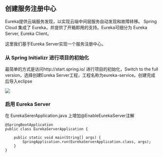 ## 创建服务注册中心

Eureka提供云端服务发现，以实现云端中间层服务自动发现和故障转移。
Spring Cloud 集成了 Eureka，并提供了开箱即用的支持。Eureka可细分为 Eureka Server, Eureka Client。

这里我们基于Eureka Server实现一个服务注册中心。

### 从 Spring Initializr 进行项目的初始化

最简单的方式是访问http://start.spring.io/ 进行项目的初始化，Switch to the full version，选择创建Eureka Server工程，工程名称为eureka-service。创建完成后导入eclipse

![](https://github.com/cse-sample/springcloud-2-cse/blob/master/springcloud-sample/images/Initializr_eureka_server.png)

### 启用 Eureka Server

在 EurekaSererApplication.java 上增加@EnableEurekaServer注解

```
@SpringBootApplication
public class EurekaServerApplication {

	public static void main(String[] args) {
		SpringApplication.run(EurekaServerApplication.class, args);
	}
}
```
